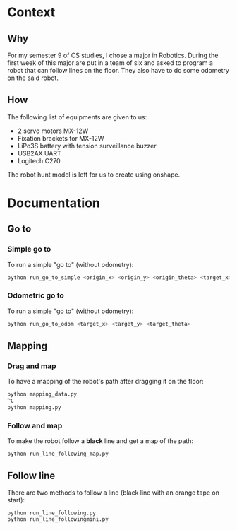 # Context

## Why

For my semester 9 of CS studies, I chose a major in Robotics. During the first week of this major are put in a team of six and asked to program a robot that can follow lines on the floor. They also have to do some odometry on the said robot.

## How

The following list of equipments are given to us:
* 2 servo motors MX-12W
* Fixation brackets for MX-12W
* LiPo3S battery with tension surveillance buzzer
* USB2AX UART 
* Logitech C270

The robot hunt model is left for us to create using onshape.
# Documentation

## Go to

### Simple go to

To run a simple "go to" (without odometry):
```bash
python run_go_to_simple <origin_x> <origin_y> <origin_theta> <target_x> <target_y> <target_theta>
```

### Odometric go to

To run a simple "go to" (without odometry):
```bash
python run_go_to_odom <target_x> <target_y> <target_theta>
```

## Mapping 
### Drag and map
To have a mapping of the robot's path after dragging it on the floor:
```bash
python mapping_data.py
^C
python mapping.py
```
### Follow and map

To make the robot follow a **black** line and get a map of the path: 
```
python run_line_following_map.py
```

## Follow line

There are two methods to follow a line (black line with an orange tape on start):

```
python run_line_following.py
python run_line_followingmini.py
```